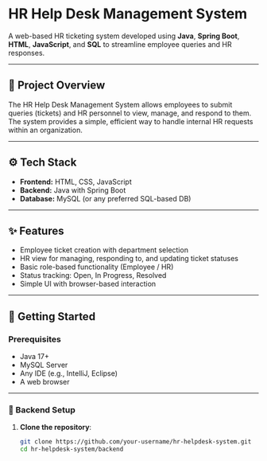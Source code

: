 # HR Help Desk Management System

A web-based HR ticketing system developed using **Java**, **Spring Boot**, **HTML**, **JavaScript**, and **SQL** to streamline employee queries and HR responses.

---

## 📌 Project Overview

The HR Help Desk Management System allows employees to submit queries (tickets) and HR personnel to view, manage, and respond to them. The system provides a simple, efficient way to handle internal HR requests within an organization.

---

## ⚙️ Tech Stack

- **Frontend:** HTML, CSS, JavaScript  
- **Backend:** Java with Spring Boot  
- **Database:** MySQL (or any preferred SQL-based DB)

---

## ✨ Features

- Employee ticket creation with department selection  
- HR view for managing, responding to, and updating ticket statuses  
- Basic role-based functionality (Employee / HR)  
- Status tracking: Open, In Progress, Resolved  
- Simple UI with browser-based interaction

---

## 🚀 Getting Started

### Prerequisites

- Java 17+  
- MySQL Server  
- Any IDE (e.g., IntelliJ, Eclipse)  
- A web browser

---

### 🔧 Backend Setup

1. **Clone the repository**:

   ```bash
   git clone https://github.com/your-username/hr-helpdesk-system.git
   cd hr-helpdesk-system/backend
